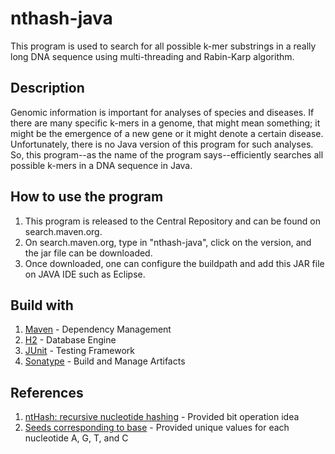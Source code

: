 # nthash-java
This program is used to search for all possible k-mer substrings in a really long DNA sequence using multi-threading and Rabin-Karp algorithm.

## Description
Genomic information is important for analyses of species and diseases. If there are many specific k-mers in a genome, that might mean something; it might be the emergence of a new gene or it might denote a certain disease. Unfortunately, there is no Java version of this program for such analyses. So, this program--as the name of the program says--efficiently searches all possible k-mers in a DNA sequence in Java.

## How to use the program
1. This program is released to the Central Repository and can be found on search.maven.org.
2. On search.maven.org, type in "nthash-java", click on the version, and the jar file can be downloaded.
3. Once downloaded, one can configure the buildpath and add this JAR file on JAVA IDE such as Eclipse.

## Build with
1. [Maven](https://maven.apache.org/) - Dependency Management <br />
2. [H2](https://www.h2database.com/html/main.html) - Database Engine <br />
3. [JUnit](https://junit.org/junit5/) - Testing Framework <br />
4. [Sonatype](https://www.sonatype.com/) - Build and Manage Artifacts <br />

## References
1. [ntHash: recursive nucleotide hashing](https://academic.oup.com/bioinformatics/article/32/22/3492/2525588) - Provided bit operation idea <br />
2. [Seeds corresponding to base](https://github.com/bcgsc/ntHash) - Provided unique values for each nucleotide A, G, T, and C <br />
